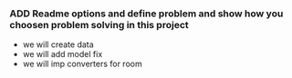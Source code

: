 ### ADD Readme options and define problem and show how you choosen problem solving in this project
- we will create data
- we will add model fix
- we will imp converters for room